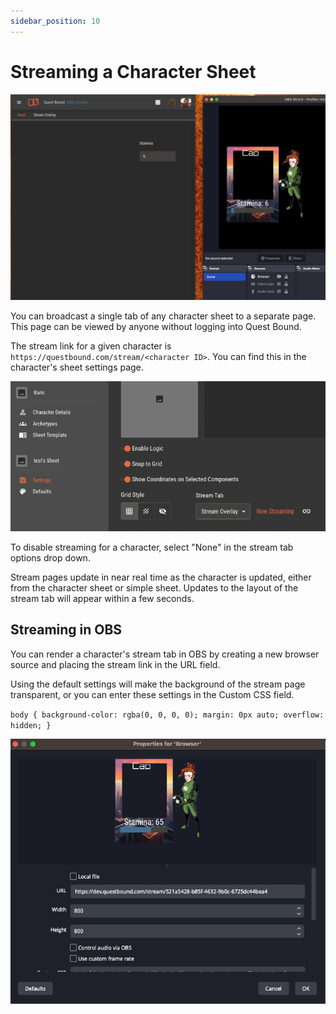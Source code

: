 ```yaml
---
sidebar_position: 10
---
```


# Streaming a Character Sheet

![img](./img/stream.png)

You can broadcast a single tab of any character sheet to a separate page. This page can be viewed by anyone without logging into Quest Bound.

The stream link for a given character is `https://questbound.com/stream/<character ID>`. You can find this in the character's sheet settings page.

![img](./img/stream-settings.png)

To disable streaming for a character, select "None" in the stream tab options drop down.

Stream pages update in near real time as the character is updated, either from the character sheet or simple sheet. Updates to the layout of the stream tab
will appear within a few seconds.

## Streaming in OBS

You can render a character's stream tab in OBS by creating a new browser source and placing the stream link in the URL field.

Using the default settings will make the background of the stream page transparent, or you can enter these settings in the Custom CSS field.

`body { background-color: rgba(0, 0, 0, 0); margin: 0px auto; overflow: hidden; }`

![img](./img/obs-source.png)
